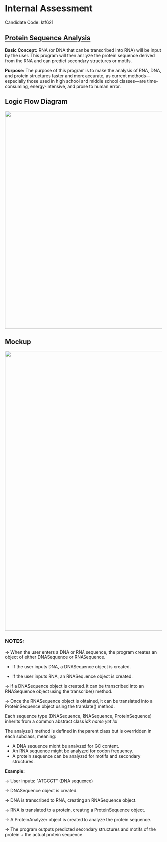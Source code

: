 # Internal Assessment
Candidate Code: ktf621

## <ins>Protein Sequence Analysis<ins>

**Basic Concept:** RNA (or DNA that can be transcribed into RNA) will be input by the user. This program will then analyze the protein sequence derived from the RNA and can predict secondary structures or motifs.

**Purpose:** The purpose of this program is to make the analysis of RNA, DNA, and protein structures faster and more accurate, as current methods—especially those used in high school and middle school classes—are time-consuming, energy-intensive, and prone to human error.

## Logic Flow Diagram

<img src="https://github.com/eebic/InternalAssessment/blob/main/img/IA_Logic_Flow_Diagram.png?raw=true" width="700" />

## Mockup

<img src="https://github.com/eebic/InternalAssessment/blob/main/img/IA_Mockup.png?raw=true" width="900" />

### **NOTES:**

-> When the user enters a DNA or RNA sequence, the program creates an object of either DNASequence or RNASequence.

  - If the user inputs DNA, a DNASequence object is created.
    
  - If the user inputs RNA, an RNASequence object is created.

-> If a DNASequence object is created, it can be transcribed into an RNASequence object using the transcribe() method.

-> Once the RNASequence object is obtained, it can be translated into a ProteinSequence object using the translate() method.

Each sequence type (DNASequence, RNASequence, ProteinSequence) inherits from a common abstract class *idk name yet lol*

The analyze() method is defined in the parent class but is overridden in each subclass, meaning:

- A DNA sequence might be analyzed for GC content.
- An RNA sequence might be analyzed for codon frequency.
- A protein sequence can be analyzed for motifs and secondary structures.

**Example:**

-> User inputs: "ATGCGT" (DNA sequence)

-> DNASequence object is created.

-> DNA is transcribed to RNA, creating an RNASequence object.

-> RNA is translated to a protein, creating a ProteinSequence object.

-> A ProteinAnalyzer object is created to analyze the protein sequence.

-> The program outputs predicted secondary structures and motifs of the protein + the actual protein sequence.

